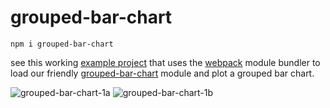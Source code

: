 # grouped-bar-chart

`npm i grouped-bar-chart`

see this working [example project](https://github.com/micahstubbs/grouped-bar-chart-example-project) that uses the [webpack](https://webpack.github.io/) module bundler to load our friendly [grouped-bar-chart](https://www.npmjs.com/package/grouped-bar-chart) module and plot a grouped bar chart.

![grouped-bar-chart-1a](http://i.imgur.com/GH2Lcy0.png)
![grouped-bar-chart-1b](http://i.imgur.com/u6kNRvF.png)